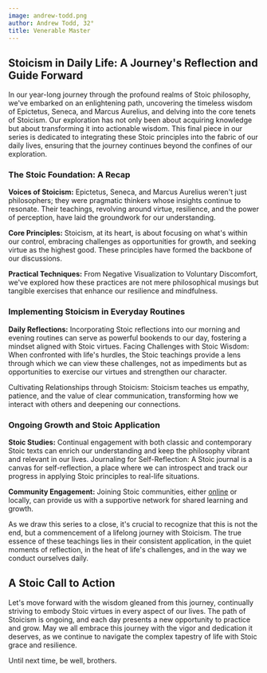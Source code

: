 ```yaml
---
image: andrew-todd.png
author: Andrew Todd, 32°
title: Venerable Master
---
```


## Stoicism in Daily Life: A Journey's Reflection and Guide Forward

In our year-long journey through the profound realms of Stoic philosophy, we've embarked on an enlightening path, uncovering the timeless wisdom of Epictetus, Seneca, and Marcus Aurelius, and delving into the core tenets of Stoicism. Our exploration has not only been about acquiring knowledge but about transforming it into actionable wisdom. This final piece in our series is dedicated to integrating these Stoic principles into the fabric of our daily lives, ensuring that the journey continues beyond the confines of our exploration.

### The Stoic Foundation: A Recap

**Voices of Stoicism:** Epictetus, Seneca, and Marcus Aurelius weren't just philosophers; they were pragmatic thinkers whose insights continue to resonate. Their teachings, revolving around virtue, resilience, and the power of perception, have laid the groundwork for our understanding.

**Core Principles:** Stoicism, at its heart, is about focusing on what's within our control, embracing challenges as opportunities for growth, and seeking virtue as the highest good. These principles have formed the backbone of our discussions.

**Practical Techniques:** From Negative Visualization to Voluntary Discomfort, we've explored how these practices are not mere philosophical musings but tangible exercises that enhance our resilience and mindfulness.

### Implementing Stoicism in Everyday Routines

**Daily Reflections:** Incorporating Stoic reflections into our morning and evening routines can serve as powerful bookends to our day, fostering a mindset aligned with Stoic virtues.
Facing Challenges with Stoic Wisdom: When confronted with life's hurdles, the Stoic teachings provide a lens through which we can view these challenges, not as impediments but as opportunities to exercise our virtues and strengthen our character.

Cultivating Relationships through Stoicism: Stoicism teaches us empathy, patience, and the value of clear communication, transforming how we interact with others and deepening our connections.

### Ongoing Growth and Stoic Application

**Stoic Studies:** Continual engagement with both classic and contemporary Stoic texts can enrich our understanding and keep the philosophy vibrant and relevant in our lives.
Journaling for Self-Reflection: A Stoic journal is a canvas for self-reflection, a place where we can introspect and track our progress in applying Stoic principles to real-life situations.

**Community Engagement:** Joining Stoic communities, either [online](https://thedailystoic.com/) or locally, can provide us with a supportive network for shared learning and growth.

As we draw this series to a close, it's crucial to recognize that this is not the end, but a commencement of a lifelong journey with Stoicism. The true essence of these teachings lies in their consistent application, in the quiet moments of reflection, in the heat of life's challenges, and in the way we conduct ourselves daily.

## A Stoic Call to Action

Let's move forward with the wisdom gleaned from this journey, continually striving to embody Stoic virtues in every aspect of our lives. The path of Stoicism is ongoing, and each day presents a new opportunity to practice and grow. May we all embrace this journey with the vigor and dedication it deserves, as we continue to navigate the complex tapestry of life with Stoic grace and resilience.

Until next time, be well, brothers.